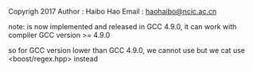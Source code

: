 Copyrigh 2017
Author : Haibo Hao
Email  : haohaibo@ncic.ac.cn

note:
<regex> is now implemented and released in GCC 4.9.0, it can work with compiler GCC version >= 4.9.0

so for GCC version lower than GCC 4.9.0, we cannot use <regex>
but we cat use <boost/regex.hpp> instead
